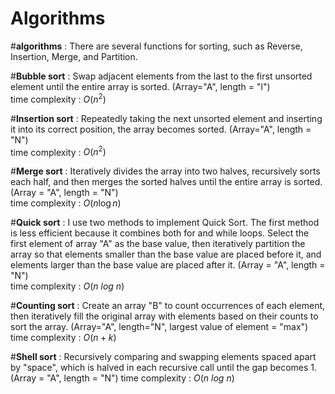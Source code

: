 # Algorithms
#**algorithms** : There are several functions for sorting, such as Reverse, Insertion, Merge, and Partition.

#**Bubble sort** : Swap adjacent elements from the last to the first unsorted element until the entire array is sorted. (Array="A", length = "l")  
time complexity : $O(n^2)$  

#**Insertion sort** : Repeatedly taking the next unsorted element and inserting it into its correct position, the array becomes sorted. (Array="A", length = "N")  
time complexity : $O(n^2)$  

#**Merge sort** : Iteratively divides the array into two halves, recursively sorts each half, and then merges the sorted halves until the entire array is sorted. (Array = "A", length = "N")  
time complexity : $O(n\log n)$  

#**Quick sort** : I use two methods to implement Quick Sort. The first method is less efficient because it combines both for and while loops. Select the first element of array "A" as the base value, then iteratively partition the array so that elements smaller than the base value are placed before it, and elements larger than the base value are placed after it. (Array = "A", length = "N")  
time complexity : $O(n\ log\ n)$

#**Counting sort** : Create an array "B" to count occurrences of each element, then iteratively fill the original array with elements based on their counts to sort the array. (Array="A", length="N",  largest value of element = "max")  
time complexity : $O(n+k)$ 

#**Shell sort** : Recursively comparing and swapping elements spaced apart by "space", which is halved in each recursive call until the gap becomes 1. (Array = "A", length = "N") 
time complexity : $O(n\ log\ n)$  

